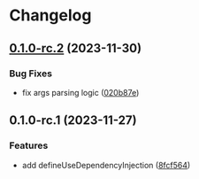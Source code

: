 # Changelog

## [0.1.0-rc.2](https://github.com/MuXiu1997/vue-esay-di/compare/v0.1.0-rc.1...v0.1.0-rc.2) (2023-11-30)


### Bug Fixes

* fix args parsing logic ([020b87e](https://github.com/MuXiu1997/vue-esay-di/commit/020b87e98af34c9a8cb5e56292c1aa995a8469e7))

## 0.1.0-rc.1 (2023-11-27)


### Features

* add defineUseDependencyInjection ([8fcf564](https://github.com/MuXiu1997/vue-esay-di/commit/8fcf564c22d532768650a58f501a6cf48cbd3c47))
